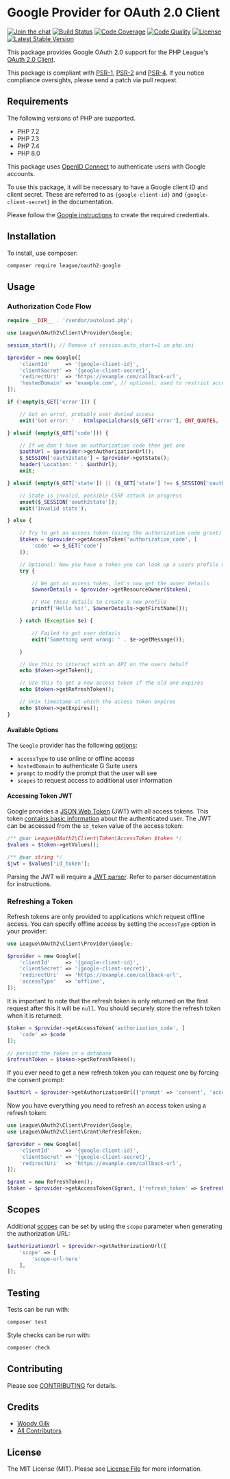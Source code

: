 # Google Provider for OAuth 2.0 Client

[![Join the chat](https://img.shields.io/badge/gitter-join-1DCE73.svg)](https://gitter.im/thephpleague/oauth2-google)
[![Build Status](https://img.shields.io/travis/thephpleague/oauth2-google.svg)](https://travis-ci.org/thephpleague/oauth2-google)
[![Code Coverage](https://img.shields.io/coveralls/thephpleague/oauth2-google.svg)](https://coveralls.io/r/thephpleague/oauth2-google)
[![Code Quality](https://img.shields.io/scrutinizer/g/thephpleague/oauth2-google.svg)](https://scrutinizer-ci.com/g/thephpleague/oauth2-google/)
[![License](https://img.shields.io/packagist/l/league/oauth2-google.svg)](https://github.com/thephpleague/oauth2-google/blob/master/LICENSE)
[![Latest Stable Version](https://img.shields.io/packagist/v/league/oauth2-google.svg)](https://packagist.org/packages/league/oauth2-google)

This package provides Google OAuth 2.0 support for the PHP League's [OAuth 2.0 Client](https://github.com/thephpleague/oauth2-client).

This package is compliant with [PSR-1][], [PSR-2][] and [PSR-4][]. If you notice compliance oversights, please send
a patch via pull request.

[PSR-1]: https://github.com/php-fig/fig-standards/blob/master/accepted/PSR-1-basic-coding-standard.md
[PSR-2]: https://github.com/php-fig/fig-standards/blob/master/accepted/PSR-2-coding-style-guide.md
[PSR-4]: https://github.com/php-fig/fig-standards/blob/master/accepted/PSR-4-autoloader.md

## Requirements

The following versions of PHP are supported.

* PHP 7.2
* PHP 7.3
* PHP 7.4
* PHP 8.0

This package uses [OpenID Connect][openid-connect] to authenticate users with
Google accounts.

To use this package, it will be necessary to have a Google client ID and client
secret. These are referred to as `{google-client-id}` and `{google-client-secret}`
in the documentation.

Please follow the [Google instructions][oauth-setup] to create the required credentials.

[openid-connect]: https://developers.google.com/identity/protocols/OpenIDConnect
[oauth-setup]: https://developers.google.com/identity/protocols/OpenIDConnect#registeringyourapp

## Installation

To install, use composer:

```sh
composer require league/oauth2-google
```

## Usage

### Authorization Code Flow

```php
require __DIR__ . '/vendor/autoload.php';

use League\OAuth2\Client\Provider\Google;

session_start(); // Remove if session.auto_start=1 in php.ini

$provider = new Google([
    'clientId'     => '{google-client-id}',
    'clientSecret' => '{google-client-secret}',
    'redirectUri'  => 'https://example.com/callback-url',
    'hostedDomain' => 'example.com', // optional; used to restrict access to users on your G Suite/Google Apps for Business accounts
]);

if (!empty($_GET['error'])) {

    // Got an error, probably user denied access
    exit('Got error: ' . htmlspecialchars($_GET['error'], ENT_QUOTES, 'UTF-8'));

} elseif (empty($_GET['code'])) {

    // If we don't have an authorization code then get one
    $authUrl = $provider->getAuthorizationUrl();
    $_SESSION['oauth2state'] = $provider->getState();
    header('Location: ' . $authUrl);
    exit;

} elseif (empty($_GET['state']) || ($_GET['state'] !== $_SESSION['oauth2state'])) {

    // State is invalid, possible CSRF attack in progress
    unset($_SESSION['oauth2state']);
    exit('Invalid state');

} else {

    // Try to get an access token (using the authorization code grant)
    $token = $provider->getAccessToken('authorization_code', [
        'code' => $_GET['code']
    ]);

    // Optional: Now you have a token you can look up a users profile data
    try {

        // We got an access token, let's now get the owner details
        $ownerDetails = $provider->getResourceOwner($token);

        // Use these details to create a new profile
        printf('Hello %s!', $ownerDetails->getFirstName());

    } catch (Exception $e) {

        // Failed to get user details
        exit('Something went wrong: ' . $e->getMessage());

    }

    // Use this to interact with an API on the users behalf
    echo $token->getToken();

    // Use this to get a new access token if the old one expires
    echo $token->getRefreshToken();

    // Unix timestamp at which the access token expires
    echo $token->getExpires();
}
```

#### Available Options

The `Google` provider has the following [options][auth-params]:

- `accessType` to use online or offline access
- `hostedDomain` to authenticate G Suite users
- `prompt` to modify the prompt that the user will see
- `scopes` to request access to additional user information

[auth-params]: https://developers.google.com/identity/protocols/OpenIDConnect#authenticationuriparameters

#### Accessing Token JWT

Google provides a [JSON Web Token][jwt] (JWT) with all access tokens. This token
[contains basic information][openid-jwt] about the authenticated user. The JWT
can be accessed from the `id_token` value of the access token:

```php
/** @var League\OAuth2\Client\Token\AccessToken $token */
$values = $token->getValues();

/** @var string */
$jwt = $values['id_token'];
```

Parsing the JWT will require a [JWT parser][jwt-parsers]. Refer to parser
documentation for instructions.

[jwt]: https://jwt.io/
[openid-jwt]: https://developers.google.com/identity/protocols/OpenIDConnect#obtainuserinfo
[jwt-parsers]: https://packagist.org/search/?q=jwt

### Refreshing a Token

Refresh tokens are only provided to applications which request offline access. You can specify offline access by setting the `accessType` option in your provider:

```php
use League\OAuth2\Client\Provider\Google;

$provider = new Google([
    'clientId'     => '{google-client-id}',
    'clientSecret' => '{google-client-secret}',
    'redirectUri'  => 'https://example.com/callback-url',
    'accessType'   => 'offline',
]);
```

It is important to note that the refresh token is only returned on the first request after this it will be `null`. You should securely store the refresh token when it is returned:

```php
$token = $provider->getAccessToken('authorization_code', [
    'code' => $code
]);

// persist the token in a database
$refreshToken = $token->getRefreshToken();
```

If you ever need to get a new refresh token you can request one by forcing the consent prompt:

```php
$authUrl = $provider->getAuthorizationUrl(['prompt' => 'consent', 'access_type' => 'offline']);
```

Now you have everything you need to refresh an access token using a refresh token:

```php
use League\OAuth2\Client\Provider\Google;
use League\OAuth2\Client\Grant\RefreshToken;

$provider = new Google([
    'clientId'     => '{google-client-id}',
    'clientSecret' => '{google-client-secret}',
    'redirectUri'  => 'https://example.com/callback-url',
]);

$grant = new RefreshToken();
$token = $provider->getAccessToken($grant, ['refresh_token' => $refreshToken]);
```

## Scopes

Additional [scopes][scopes] can be set by using the `scope` parameter when
generating the authorization URL:

```php
$authorizationUrl = $provider->getAuthorizationUrl([
    'scope' => [
        'scope-url-here'
    ],
]);
```

[scopes]: https://developers.google.com/identity/protocols/googlescopes

## Testing

Tests can be run with:

```sh
composer test
```

Style checks can be run with:

```sh
composer check
```

## Contributing

Please see [CONTRIBUTING](https://github.com/thephpleague/oauth2-google/blob/master/CONTRIBUTING.md) for details.


## Credits

- [Woody Gilk](https://github.com/shadowhand)
- [All Contributors](https://github.com/thephpleague/oauth2-google/contributors)


## License

The MIT License (MIT). Please see [License File](https://github.com/thephpleague/oauth2-google/blob/master/LICENSE) for more information.

